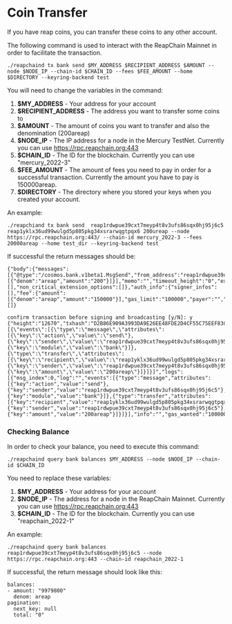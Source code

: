 # Coin Transfer

If you have reap coins, you can transfer these coins to any other account.

The following command is used to interact with the ReapChain Mainnet in order to facilitate the transaction.

```
./reapchaind tx bank send $MY_ADDRESS $RECIPIENT_ADDRESS $AMOUNT --node $NODE_IP --chain-id $CHAIN_ID --fees $FEE_AMOUNT --home $DIRECTORY --keyring-backend test
```

You will need to change the variables in the command:

1. **$MY\_ADDRESS** - Your address for your account
2. **$RECIPIENT\_ADDRESS** - The address you want to transfer some coins to
3. **$AMOUNT** - The amount of coins you want to transfer and also the denomination (200areap)
4. **$NODE\_IP** - The IP address for a node in the Mercury TestNet. Currently you can use https://rpc.reapchain.org:443
5. **$CHAIN\_ID** - The ID for the blockchain. Currently you can use "mercury\_2022-3"
6. **$FEE\_AMOUNT** - The amount of fees you need to pay in order for a successful transaction. Currently the amount you have to pay is 150000areap.
7. **$DIRECTORY** - The directory where you stored your keys when you created your account.

An example:

```
./reapchiand tx bank send  reap1rdwpue39cxt7meyp4t8v3ufs86sqx0hj95j6c5 reap1yklx36ud99wulgd5p805pkg34xsrarwqgtpqx6 200ureap --node https://rpc.reapchain.org:443/ --chain-id mercury_2022-3 --fees 20000areap --home test_dir --keyring-backend test
```

If successful the return messages should be:

```
{"body":{"messages":[{"@type":"/cosmos.bank.v1beta1.MsgSend","from_address":"reap1rdwpue39cxt7meyp4t8v3ufs86sqx0hj95j6c5","to_address":"reap1yklx36ud99wulgd5p805pkg34xsrarwqgtpqx6","amount":[{"denom":"areap","amount":"200"}]}],"memo":"","timeout_height":"0","extension_options":[],"non_critical_extension_options":[]},"auth_info":{"signer_infos":[],"fee":{"amount":[{"denom":"areap","amount":"150000"}],"gas_limit":"100000","payer":"","granter":""}},"signatures":[]}

confirm transaction before signing and broadcasting [y/N]: y
{"height":"12670","txhash":"D2B86E909A3993DA9E26EE48FDE2D4CF55C75EEF83CD649DC5445DAE9725DCBA","codespace":"","code":0,"data":"0A060A0473656E64","raw_log":"[{\"events\":[{\"type\":\"message\",\"attributes\":[{\"key\":\"action\",\"value\":\"send\"},{\"key\":\"sender\",\"value\":\"reap1rdwpue39cxt7meyp4t8v3ufs86sqx0hj95j6c5\"},{\"key\":\"module\",\"value\":\"bank\"}]},{\"type\":\"transfer\",\"attributes\":[{\"key\":\"recipient\",\"value\":\"reap1yklx36ud99wulgd5p805pkg34xsrarwqgtpqx6\"},{\"key\":\"sender\",\"value\":\"reap1rdwpue39cxt7meyp4t8v3ufs86sqx0hj95j6c5\"},{\"key\":\"amount\",\"value\":\"200areap\"}]}]}]","logs":[{"msg_index":0,"log":"","events":[{"type":"message","attributes":[{"key":"action","value":"send"},{"key":"sender","value":"reap1rdwpue39cxt7meyp4t8v3ufs86sqx0hj95j6c5"},{"key":"module","value":"bank"}]},{"type":"transfer","attributes":[{"key":"recipient","value":"reap1yklx36ud99wulgd5p805pkg34xsrarwqgtpqx6"},{"key":"sender","value":"reap1rdwpue39cxt7meyp4t8v3ufs86sqx0hj95j6c5"},{"key":"amount","value":"200areap"}]}]}],"info":"","gas_wanted":"100000","gas_used":"70261","tx":null,"timestamp":""}
```

### Checking Balance

In order to check your balance, you need to execute this command:

```
./reapchaind query bank balances $MY_ADDRESS --node $NODE_IP --chain-id $CHAIN_ID
```

You need to replace these variables:

1. **$MY\_ADDRESS** - Your address for your account
2. **$NODE\_IP** - The address for a node in the ReapChain Mainnet. Currently you can use https://rpc.reapchain.org:443
3. **$CHAIN\_ID** - The ID for the blockchain. Currently you can use "reapchain\_2022-1"

An example:

```
./reapchaind query bank balances reap1rdwpue39cxt7meyp4t8v3ufs86sqx0hj95j6c5 --node https://rpc.reapchain.org:443 --chain-id reapchain_2022-1
```

If successful, the return message should look like this:

```
balances:
- amount: "9979800"
  denom: areap
pagination:
  next_key: null
  total: "0"
```
